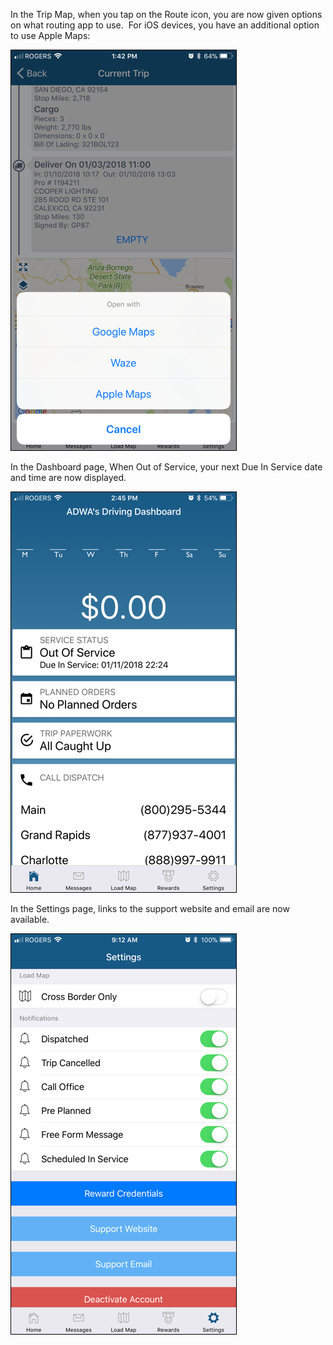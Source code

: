 <P>In the Trip Map, when you tap on the Route icon, you are now given options on what routing app to use.&nbsp;&nbsp;For iOS devices, you have an additional option to use Apple Maps:
</P>

![image1](_media/whatsnew/imagemapoptions.png)

<P>In the Dashboard page, When Out of Service, your next Due In Service date and time are now displayed.</P> 

![image1](_media/whatsnew/imagedashboardoos.png)

<P>In the Settings page, links to the support website and email are now available.</P> 

![image1](_media/whatsnew/imagesettings.png)
